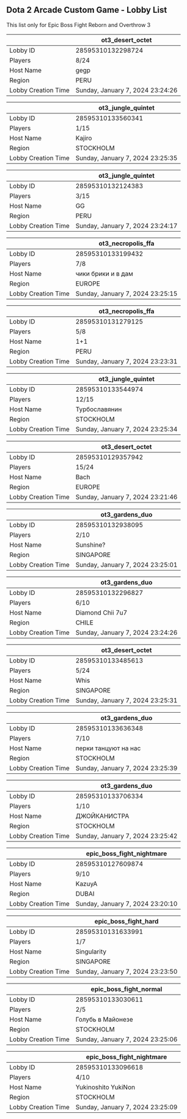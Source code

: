 ## Dota 2 Arcade Custom Game - Lobby List

This list only for Epic Boss Fight Reborn and Overthrow 3

|  | ot3_desert_octet |
| ------ | ------ |
| Lobby ID | 28595310132298724 |
| Players | 8/24 |
| Host Name | gegp |
| Region | PERU |
| Lobby Creation Time | Sunday, January 7, 2024 23:24:26 |


|  | ot3_jungle_quintet |
| ------ | ------ |
| Lobby ID | 28595310133560341 |
| Players | 1/15 |
| Host Name | Kajiro |
| Region | STOCKHOLM |
| Lobby Creation Time | Sunday, January 7, 2024 23:25:35 |


|  | ot3_jungle_quintet |
| ------ | ------ |
| Lobby ID | 28595310132124383 |
| Players | 3/15 |
| Host Name | GG |
| Region | PERU |
| Lobby Creation Time | Sunday, January 7, 2024 23:24:17 |


|  | ot3_necropolis_ffa |
| ------ | ------ |
| Lobby ID | 28595310133199432 |
| Players | 7/8 |
| Host Name | чики брики и в дам |
| Region | EUROPE |
| Lobby Creation Time | Sunday, January 7, 2024 23:25:15 |


|  | ot3_necropolis_ffa |
| ------ | ------ |
| Lobby ID | 28595310131279125 |
| Players | 5/8 |
| Host Name | 1+1 |
| Region | PERU |
| Lobby Creation Time | Sunday, January 7, 2024 23:23:31 |


|  | ot3_jungle_quintet |
| ------ | ------ |
| Lobby ID | 28595310133544974 |
| Players | 12/15 |
| Host Name | Турбославянин |
| Region | STOCKHOLM |
| Lobby Creation Time | Sunday, January 7, 2024 23:25:34 |


|  | ot3_desert_octet |
| ------ | ------ |
| Lobby ID | 28595310129357942 |
| Players | 15/24 |
| Host Name | Bach |
| Region | EUROPE |
| Lobby Creation Time | Sunday, January 7, 2024 23:21:46 |


|  | ot3_gardens_duo |
| ------ | ------ |
| Lobby ID | 28595310132938095 |
| Players | 2/10 |
| Host Name | Sunshine? |
| Region | SINGAPORE |
| Lobby Creation Time | Sunday, January 7, 2024 23:25:01 |


|  | ot3_gardens_duo |
| ------ | ------ |
| Lobby ID | 28595310132296827 |
| Players | 6/10 |
| Host Name | Diamond Chii 7u7 |
| Region | CHILE |
| Lobby Creation Time | Sunday, January 7, 2024 23:24:26 |


|  | ot3_desert_octet |
| ------ | ------ |
| Lobby ID | 28595310133485613 |
| Players | 5/24 |
| Host Name | Whis |
| Region | SINGAPORE |
| Lobby Creation Time | Sunday, January 7, 2024 23:25:31 |


|  | ot3_gardens_duo |
| ------ | ------ |
| Lobby ID | 28595310133636348 |
| Players | 7/10 |
| Host Name | перки танцуют на нас |
| Region | STOCKHOLM |
| Lobby Creation Time | Sunday, January 7, 2024 23:25:39 |


|  | ot3_gardens_duo |
| ------ | ------ |
| Lobby ID | 28595310133706334 |
| Players | 1/10 |
| Host Name | ДЖОЙКАНИСТРА |
| Region | STOCKHOLM |
| Lobby Creation Time | Sunday, January 7, 2024 23:25:42 |


|  | epic_boss_fight_nightmare |
| ------ | ------ |
| Lobby ID | 28595310127609874 |
| Players | 9/10 |
| Host Name | KazuyA |
| Region | DUBAI |
| Lobby Creation Time | Sunday, January 7, 2024 23:20:10 |


|  | epic_boss_fight_hard |
| ------ | ------ |
| Lobby ID | 28595310131633991 |
| Players | 1/7 |
| Host Name | Singularity |
| Region | SINGAPORE |
| Lobby Creation Time | Sunday, January 7, 2024 23:23:50 |


|  | epic_boss_fight_normal |
| ------ | ------ |
| Lobby ID | 28595310133030611 |
| Players | 2/5 |
| Host Name | Голубь в Майонезе |
| Region | STOCKHOLM |
| Lobby Creation Time | Sunday, January 7, 2024 23:25:06 |


|  | epic_boss_fight_nightmare |
| ------ | ------ |
| Lobby ID | 28595310133096618 |
| Players | 4/10 |
| Host Name | Yukinoshito YukiNon |
| Region | STOCKHOLM |
| Lobby Creation Time | Sunday, January 7, 2024 23:25:09 |


